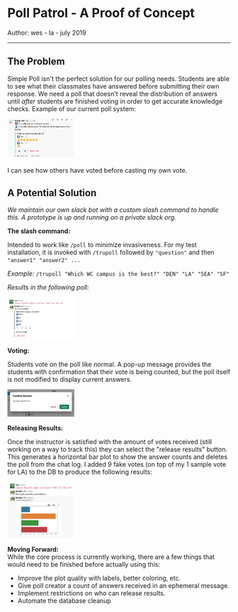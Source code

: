 # Poll Patrol - A Proof of Concept
Author: wes - la - july 2019
___

## The Problem
Simple Poll isn't the perfect solution for our polling needs. Students are able to see what their classmates have answered before submitting their own response. We need a poll that doesn't reveal the distribution of answers until _after_ students are finished voting in order to get accurate knowledge checks. Example of our current poll system:

<img src="assets/sp_bad.png" style="max-width:30%">  

I can see how others have voted before casting my own vote.
<br>

## A Potential Solution

_We maintain our own slack bot with a custom slash command to handle this. A prototype is up and running on a private slack org._

**The slash command:**  

Intended to work like `/poll` to minimize invasiveness. For my test installation, it is invoked with `/trupoll` followed by `"question"` and then `"answer1" "answer2" ...` 

*Example:* `/trupoll "Which WC campus is the best?" "DEN" "LA" "SEA" "SF"`

*Results in the following poll:*

<img src="assets/sample_poll.png" style="max-width:30%"> 
<br>  

**Voting:**

Students vote on the poll like normal. A pop-up message provides the students with confirmation that their vote is being counted, but the poll itself is not modified to display current answers. 

<img src="assets/confirm_vote.png" style="max-width:30%"> 
<br>

**Releasing Results:**

Once the instructor is satisfied with the amount of votes received (still working on a way to track this) they can select the "release results" button. This generates a horizontal bar plot to show the answer counts and deletes the poll from the chat log. I added 9 fake votes (on top of my 1 sample vote for LA) to the DB to produce the following results:

<img src="assets/results.png" style="max-width:30%"> 
<br>

**Moving Forward:**  
While the core process is currently working, there are a few things that would need to be finished before actually using this:
- Improve the plot quality with labels, better coloring, etc.
- Give poll creator a count of answers received in an ephemeral message.
- Implement restrictions on who can release results.
- Automate the database cleanup
